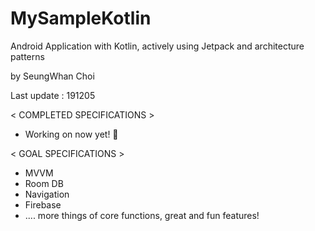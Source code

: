 # MySampleKotlin
Android Application with Kotlin, actively using Jetpack and architecture patterns

by SeungWhan Choi

Last update : 191205

< COMPLETED SPECIFICATIONS >

- Working on now yet! 🤧

< GOAL SPECIFICATIONS >

- MVVM
- Room DB
- Navigation
- Firebase
- .... more things of core functions, great and fun features!

